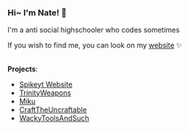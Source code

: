 ### Hi~ I'm Nate! 👋

I'm a anti social highschooler who codes sometimes 


If you wish to find me, you can look on my [website](https://spikeyt.com/) ✨


## 
 **Projects**:
- [Spikeyt Website](https://github.com/TheRealThermionic/spikeyt.github.io)
- [TrinityWeapons](https://github.com/TheRealThermionic/Trinity)
- [Miku](https://github.com/TheRealThermionic/Miku)
- [CraftTheUncraftable](https://github.com/TheRealThermionic/CraftTheUncraftable)
- [WackyToolsAndSuch](https://github.com/TheRealThermionic/WackyToolsAndSuch)
